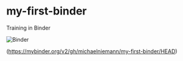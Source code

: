 # my-first-binder
Training in Binder

![Binder](https://mybinder.org/badge_logo.svg)

(https://mybinder.org/v2/gh/michaelniemann/my-first-binder/HEAD)
